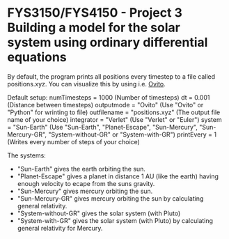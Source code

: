 FYS3150/FYS4150 - Project 3 Building a model for the solar system using ordinary differential equations
============

By default, the program prints all positions every timestep to a file called positions.xyz. You can visualize this by using i.e. [Ovito](http://ovito.org/). 

Default setup:
numTimesteps = 1000             (Number of timesteps)
dt = 0.001                      (Distance between timesteps)
outputmode = "Ovito"            (Use "Ovito" or "Python" for wrinting to file)
outfilename = "positions.xyz"   (The output file name of your choice)
integrator = "Verlet"           (Use "Verlet" or "Euler")
system = "Sun-Earth"            (Use "Sun-Earth", "Planet-Escape", "Sun-Mercury", "Sun-Mercury-GR", "System-without-GR" or "System-with-GR")
printEvery = 1                  (Writes every number of steps of your choice)

The systems:
* "Sun-Earth" gives the earth orbiting the sun.
* "Planet-Escape" gives a planet in distance 1 AU (like the earth) having enough velocity to ecape from the suns gravity.
* "Sun-Mercury" gives mercury orbiting the sun.
* "Sun-Mercury-GR" gives mercury orbiting the sun by calculating general relativity.
* "System-without-GR" gives the solar system (with Pluto) 
* "System-with-GR" gives the solar system (with Pluto) by calculating general relativity for Mercury.
